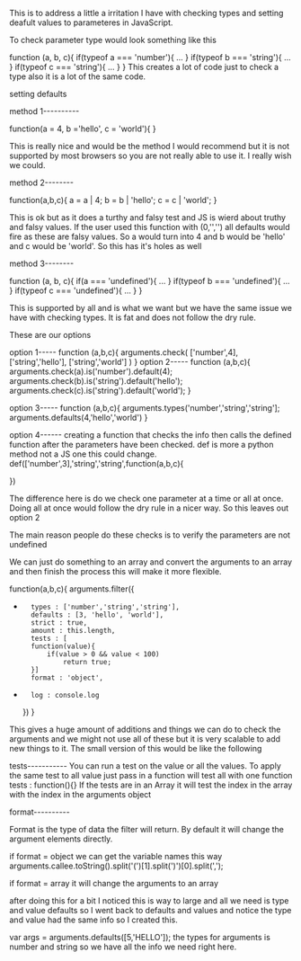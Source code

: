 This is to address a little a irritation I have with checking types and setting deafult values to parameteres in JavaScript.

To check parameter type would look something like this 

function (a, b, c){
	if(typeof a === 'number'){
		...
	}
	if(typeof b === 'string'){
		...
	}
	if(typeof c === 'string'){
		...
	}
}
This creates a lot of code just to check a type also it is a lot of the same code.

setting defaults

method 1----------

function(a = 4, b ='hello', c = 'world'){
}

This is really nice and would be the method I would recommend but it is not supported by most browsers so you are not really able to use it. I really wish we could.


method 2--------

function(a,b,c){
	a = a | 4;
	b = b | 'hello';
	c = c | 'world';
}

This is ok but as it does a turthy and falsy test and JS is wierd about truthy and falsy values. If the user used this function with (0,'','') all defaults would fire as these are falsy values. So a would turn into 4 and b would be 'hello' and c would be 'world'. So this has it's holes as well


method 3--------

function (a, b, c){
	if(a === 'undefined'){
		...
	}
	if(typeof b === 'undefined'){
		...
	}
	if(typeof c === 'undefined'){
		...
	}
}

This is supported by all and is what we want but we have the same issue we have with checking types. It is fat and does not follow the dry rule.



These are our options

option 1-----
function (a,b,c){ 
	arguments.check(
		['number',4],
		['string','hello'],
		['string','world']
	)
}
option 2-----
function (a,b,c){ 
	arguments.check(a).is('number').default(4);
	arguments.check(b).is('string').default('hello');
	arguments.check(c).is('string').default('world');
}

option 3-----
function (a,b,c){ 
	arguments.types('number','string','string'];
	arguments.defaults(4,'hello','world')
}

option 4------
creating a function that checks the info then calls the defined function after the parameters have been checked. def is more a python method not a JS one this could change.
def(['number',3],'string','string',function(a,b,c){
	
})

The difference here is do we check one parameter at a time or all at once.
Doing all at once would follow the dry rule in a nicer way. So this leaves out option 2

The main reason people do these checks is to verify the parameters are not undefined


We can just do something to an array and convert the arguments to an array and then finish the process this will make it more flexible. 

function(a,b,c){
	arguments.filter({
*		types : ['number','string','string'],
		defaults : [3, 'hello', 'world'],
		strict : true,
		amount : this.length,
		tests : [
		function(value){
			if(value > 0 && value < 100)
				return true;
		}]
		format : 'object',
*		log : console.log
	})
}


This gives a huge amount of additions and things we can do to check the arguments and we might not use all of these but it is very scalable to add new things to it. The small version of this would be like the following



tests-----------
You can run a test on the value or all the values. 
To apply the same test to all value just pass in a function
	will test all with one function
		tests : function(){}
If the tests are in an Array it will test the index in the array with the index in the arguments object



format----------

Format is the type of data the filter will return. By default it will change the argument elements directly.

if format = object we can get the variable names this way
arguments.callee.toString().split('(')[1].split(')')[0].split(',');

if format = array it will change the arguments to an array

after doing this for a bit I noticed this is way to large and all we need is type and value defaults
so I went back to defaults and values and notice the type and value had the same info so I created this.

var args = arguments.defaults([5,'HELLO']);
the types for arguments is number and string
so we have all the info we need right here.



